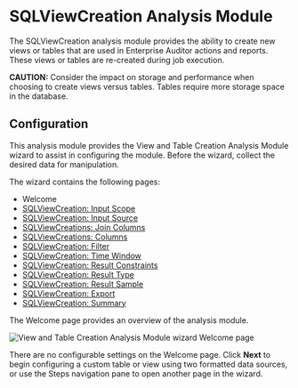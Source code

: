 # SQLViewCreation Analysis Module

The SQLViewCreation analysis module provides the ability to create new views or tables that are used
in Enterprise Auditor actions and reports. These views or tables are re-created during job
execution.

**CAUTION:** Consider the impact on storage and performance when choosing to create views versus
tables. Tables require more storage space in the database.

## Configuration

This analysis module provides the View and Table Creation Analysis Module wizard to assist in
configuring the module. Before the wizard, collect the desired data for manipulation.

The wizard contains the following pages:

- Welcome
- [SQLViewCreation: Input Scope](/docs/accessanalyzer/11.6/admin/analysis/sqlviewcreation/inputscope.md)
- [SQLViewCreation: Input Source](/docs/accessanalyzer/11.6/admin/analysis/sqlviewcreation/input.md)
- [SQLViewCreations: Join Columns](/docs/accessanalyzer/11.6/admin/analysis/sqlviewcreation/joincolumns.md)
- [SQLViewCreations: Columns](/docs/accessanalyzer/11.6/admin/analysis/sqlviewcreation/columns.md)
- [SQLViewCreation: Filter](/docs/accessanalyzer/11.6/admin/analysis/sqlviewcreation/filter.md)
- [SQLViewCreation: Time Window](/docs/accessanalyzer/11.6/admin/analysis/sqlviewcreation/timewindow.md)
- [SQLViewCreation: Result Constraints](/docs/accessanalyzer/11.6/admin/analysis/sqlviewcreation/resultconstraints.md)
- [SQLViewCreation: Result Type](/docs/accessanalyzer/11.6/admin/analysis/sqlviewcreation/result.md)
- [SQLViewCreation: Result Sample](/docs/accessanalyzer/11.6/admin/analysis/sqlviewcreation/resultsample.md)
- [SQLViewCreation: Export](/docs/accessanalyzer/11.6/admin/analysis/sqlviewcreation/export.md)
- [SQLViewCreation: Summary](/docs/accessanalyzer/11.6/admin/analysis/sqlviewcreation/summary.md)

The Welcome page provides an overview of the analysis module.

![View and Table Creation Analysis Module wizard Welcome page](/img/product_docs/accessanalyzer/11.6/admin/analysis/sqlviewcreation/welcome.webp)

There are no configurable settings on the Welcome page. Click **Next** to begin configuring a custom
table or view using two formatted data sources, or use the Steps navigation pane to open another
page in the wizard.
